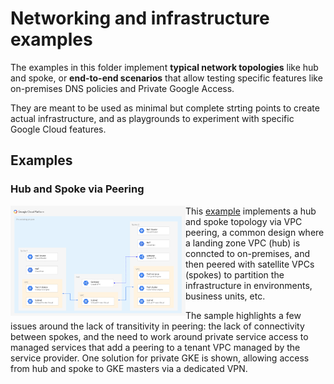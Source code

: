 # Networking and infrastructure examples

The examples in this folder implement **typical network topologies** like hub and spoke, or **end-to-end scenarios** that allow testing specific features like on-premises DNS policies and Private Google Access.

They are meant to be used as minimal but complete strting points to create actual infrastructure, and as playgrounds to experiment with specific Google Cloud features.

## Examples

### Hub and Spoke via Peering

<a href="./hub-and-spoke-peering/" title="Hub and spoke via peering example"><img src="./hub-and-spoke-peering/diagram.png" align="left" width="280px"></a> This [example](./hub-and-spoke-peering/) implements a hub and spoke topology via VPC peering, a common design where a landing zone VPC (hub) is conncted to on-premises, and then peered with satellite VPCs (spokes) to partition the infrastructure in environments, business units, etc.

The sample highlights a few issues around the lack of transitivity in peering: the lack of connectivity between spokes, and the need to work around private service access to managed services that add a peering to a tenant VPC managed by the service provider. One solution for private GKE is shown, allowing access from hub and spoke to GKE masters via a dedicated VPN.

<br clear="left">
